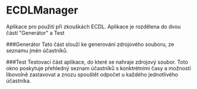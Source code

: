 # ECDLManager
Aplikace pro použití při zkouškách ECDL. Aplikace je rozdělena do dvou částí "Generátor" a Test

###Generátor
Tato část slouží ke generování zdrojového souboru, ze seznamu jmén účastníků.

###Test
Testovací část aplikace, do které se nahraje zdrojový soubor. Toto okno poskytuje přehledný seznam účastníků s konktrétními časy a možností libovolně zastavovat a znozu spouštět odpočet u každého jednotlivého účastníka.
